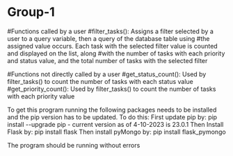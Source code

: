 # Group-1

#Functions called by a user
#filter_tasks(): Assigns a filter selected by a user to a query variable, then a query of the database table using
#the assigned value occurs. Each task with the selected filter value is counted and displayed on the list, along
#with the number of tasks with each priority and status value, and the total number of tasks with the selected filter

#Functions not directly called by a user
#get_status_count(): Used by filter_tasks() to count the number of tasks with each status value
#get_priority_count(): Used by filter_tasks() to count the number of tasks with each priority value

To get this program running the following packages needs to be installed and the pip version has to be updated.
To do this: 
First update pip by:
pip install --upgrade pip     - current version as of 4-10-2023 is 23.0.1
Then Install Flask by:
pip install flask
Then install pyMongo by:
pip install flask_pymongo

The program should be running without errors